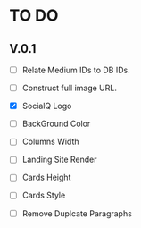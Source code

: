 # TO DO

## V.0.1

- [ ] Relate Medium IDs to DB IDs.
- [ ] Construct full image URL.

- [X] SocialQ Logo
- [ ] BackGround Color
- [ ] Columns Width
- [ ] Landing Site Render
- [ ] Cards Height
- [ ] Cards Style
- [ ] Remove Duplcate Paragraphs
